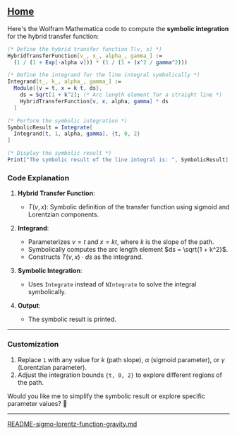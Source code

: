 [Home](https://t2m.io/VwvDcuw)
---

Here's the Wolfram Mathematica code to compute the **symbolic integration** for the hybrid transfer function:

```mathematica
(* Define the hybrid transfer function T(v, x) *)
HybridTransferFunction[v_, x_, alpha_, gamma_] := 
  (1 / (1 + Exp[-alpha v])) * (1 / (1 + (x^2 / gamma^2)))

(* Define the integrand for the line integral symbolically *)
Integrand[t_, k_, alpha_, gamma_] := 
  Module[{v = t, x = k t, ds},
    ds = Sqrt[1 + k^2]; (* Arc length element for a straight line *)
    HybridTransferFunction[v, x, alpha, gamma] * ds
  ]

(* Perform the symbolic integration *)
SymbolicResult = Integrate[
  Integrand[t, 1, alpha, gamma], {t, 0, 2}
]

(* Display the symbolic result *)
Print["The symbolic result of the line integral is: ", SymbolicResult]
```

### **Code Explanation**
1. **Hybrid Transfer Function**:
   - $T(v, x)$: Symbolic definition of the transfer function using sigmoid and Lorentzian components.

2. **Integrand**:
   - Parameterizes $v = t$ and $x = k t$, where $k$ is the slope of the path.
   - Symbolically computes the arc length element $ds = \sqrt{1 + k^2}$.
   - Constructs $T(v, x) \cdot ds$ as the integrand.

3. **Symbolic Integration**:
   - Uses `Integrate` instead of `NIntegrate` to solve the integral symbolically.

4. **Output**:
   - The symbolic result is printed.

---

### **Customization**
1. Replace `1` with any value for $k$ (path slope), $\alpha$ (sigmoid parameter), or $\gamma$ (Lorentzian parameter).
2. Adjust the integration bounds `{t, 0, 2}` to explore different regions of the path.

Would you like me to simplify the symbolic result or explore specific parameter values? 🚀


---

[README-sigmo-lorentz-function-gravity.md](https://t2m.io/cBwNJJB)

